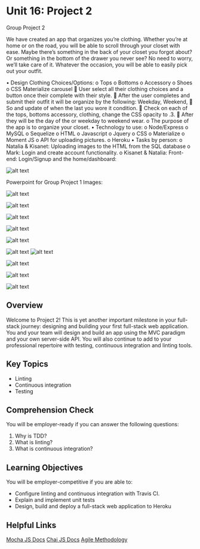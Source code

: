 # Unit 16: Project 2
Group Project 2

We have created an app that organizes you’re clothing. Whether you’re at home or on the road, you will be able to scroll through your closet with ease. Maybe there’s something in the back of your closet you forgot about? Or something in the bottom of the drawer you never see? No need to worry, we’ll take care of it. Whatever the occasion, you will be able to easily pick out your outfit.

•	Design Clothing Choices/Options: 
o	Tops
o	Bottoms
o	Accessory
o	Shoes
o	CSS Materialize carousel 
	User select all their clothing choices and a button once their complete with their style. 
	After the user completes and submit their outfit it will be organize by the following: Weekday, Weekend, 
	So and update of when the last you wore it condition. 
	Check on each of the tops, bottoms accessory, clothing, change the CSS opacity to .3. 
	After they will be the day of the or weekday to weekend wear. 
o	The purpose of the app is to organize your closet. 
•	Technology to use: 
o	Node/Express
o	MySQL 
o	Sequelize
o	HTML
o	Javascript
o	Jquery
o	CSS
o	Materialize 
o	Moment JS
o	API for uploading pictures. 
o	Heroku
•	Tasks by person: 
o	Natalia & Kisanet: Uploading images to the HTML from the SQL database
o	Mark: Login and create account functionality.
o	Kisanet & Natalia: Front-end: Login/Signup and the home/dashboard: 

![alt text](https://github.com/izzydavid/Your-Digital-Closet/blob/master/public/images/API_Chart.png?raw=true)


Powerpoint for Group Project 1 Images: 

![alt text](https://raw.githubusercontent.com/izzydavid/Your-Digital-Closet/master/public/images/Slide1.png)

![alt text](https://raw.githubusercontent.com/izzydavid/Your-Digital-Closet/master/public/images/Slide2.png)

![alt text](https://raw.githubusercontent.com/izzydavid/Your-Digital-Closet/master/public/images/Slide3.png)

![alt text](https://raw.githubusercontent.com/izzydavid/Your-Digital-Closet/master/public/images/Slide4.png)

![alt text](https://raw.githubusercontent.com/izzydavid/Your-Digital-Closet/master/public/images/Slide5.png)

![alt text](https://raw.githubusercontent.com/izzydavid/Your-Digital-Closet/master/public/images/Slide6.png)
![alt text](https://raw.githubusercontent.com/izzydavid/Krave/master/assets/images/apiChart.png)

![alt text](https://raw.githubusercontent.com/izzydavid/Your-Digital-Closet/master/public/images/Slide7.png)

![alt text](https://raw.githubusercontent.com/izzydavid/Your-Digital-Closet/master/public/images/Slide8.png)

![alt text](https://raw.githubusercontent.com/izzydavid/Your-Digital-Closet/master/public/images/Slide9.png)

## Overview
Welcome to Project 2! This is yet another important milestone in your full-stack journey: designing and building your first full-stack web application. You and your team will design and build an app using the MVC paradigm and your own server-side API. You will also continue to add to your professional repertoire with testing, continuous integration and linting tools.

## Key Topics
* Linting
* Continuous integration
* Testing

## Comprehension Check
You will be employer-ready if you can answer the following questions:
1. Why is TDD?
2. What is linting?
3. What is continuous integration?

## Learning Objectives
You will be employer-competitive if you are able to:
* Configure linting and continuous integration with Travis CI.
* Explain and implement unit tests
* Design, build and deploy a full-stack web application to Heroku

## Helpful Links
[Mocha JS Docs](https://mochajs.org/)
[Chai JS Docs](https://www.chaijs.com/)
[Agile Methodology](https://en.wikipedia.org/wiki/Agile_software_development)
